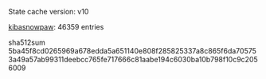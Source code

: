 State cache version: v10

[kibasnowpaw](https://github.com/kibasnowpaw): 46359 entries

sha512sum 5ba45f8cd0265969a678edda5a651140e808f285825337a8c865f6da705753a49a57ab99311deebcc765fe717666c81aabe194c6030ba10b798f10c9c2056009
